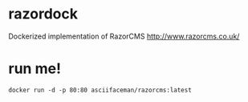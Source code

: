 # razordock
Dockerized implementation of RazorCMS http://www.razorcms.co.uk/

# run me!
`docker run -d -p 80:80 asciifaceman/razorcms:latest`